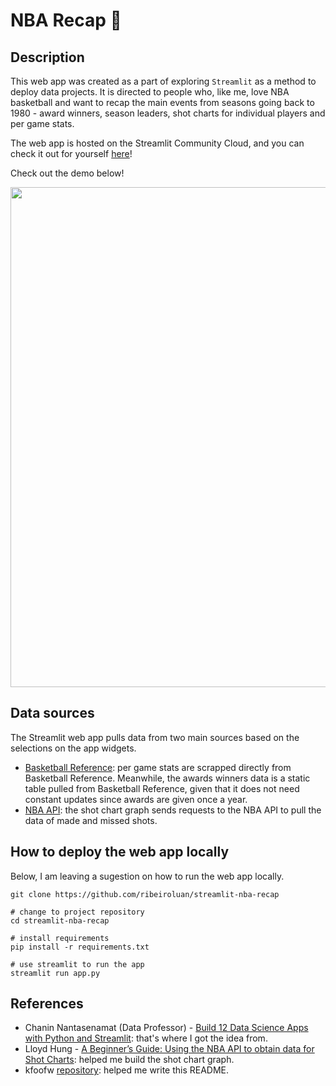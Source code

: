 # NBA Recap :basketball:

## Description

This web app was created as a part of exploring `Streamlit` as a method to deploy data projects. It is directed to people who, like me, love NBA basketball and want to recap the main events from seasons going back to 1980 - award winners, season leaders, shot charts for individual players and per game stats. 

The web app is hosted on the Streamlit Community Cloud, and you can check it out for yourself  [here](https://nbarecap.streamlit.app/)! 

Check out the demo below!

<p align = "center">
    <img src="resources/nba-recap-demo.gif" width = 800>
</p>

## Data sources

The Streamlit web app pulls data from two main sources based on the selections on the app widgets.
- [Basketball Reference](https://www.basketball-reference.com/): per game stats are scrapped directly from Basketball Reference. Meanwhile, the awards winners data is a  static table pulled from Basketball Reference, given that it does not need constant updates since awards are given once a year.
- [NBA API](https://github.com/swar/nba_api): the shot chart graph sends requests to the NBA API to pull the data of made and missed shots.

## How to deploy the web app locally

Below, I am leaving a sugestion on how to run the web app locally.

```
git clone https://github.com/ribeiroluan/streamlit-nba-recap

# change to project repository
cd streamlit-nba-recap

# install requirements
pip install -r requirements.txt

# use streamlit to run the app
streamlit run app.py
```

## References

- Chanin Nantasenamat (Data Professor) - [Build 12 Data Science Apps with Python and Streamlit](https://www.youtube.com/watch?v=JwSS70SZdyM): that's where I got the idea from.
- Lloyd Hung - [A Beginner’s Guide: Using the NBA API to obtain data for Shot Charts](https://lloydhung.medium.com/a-beginners-guide-using-the-nba-api-to-obtain-data-for-shot-charts-part-1-799c679f99e1): helped me build the shot chart graph.
- kfoofw [repository](https://github.com/kfoofw/nba-shot-chart-streamlit#readme): helped me write this README.
